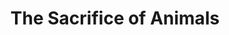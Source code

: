 ---
pid: RS115
title: The Sacrifice of Animals
location_transcription: Rittenhouse
zipcode: 
outside_phl: 
neighborhood: 
age: 
age_range: 
instagram: 
image_file_name: RS_115.jpg
proposal_transcription: I think there should monuments to animals. Animals throughout
  mankind's existence have given so much - with little thanks from people. All animals
  of all sorts.
topic: Animals
topic_summary: '0'
type: Other No Form
keywords_other: 
credit: Suzanne Leyin
image_labels: 
twitter: 
facebook: 
permalink: "/monuments/rs115/"
layout: item-page
---
